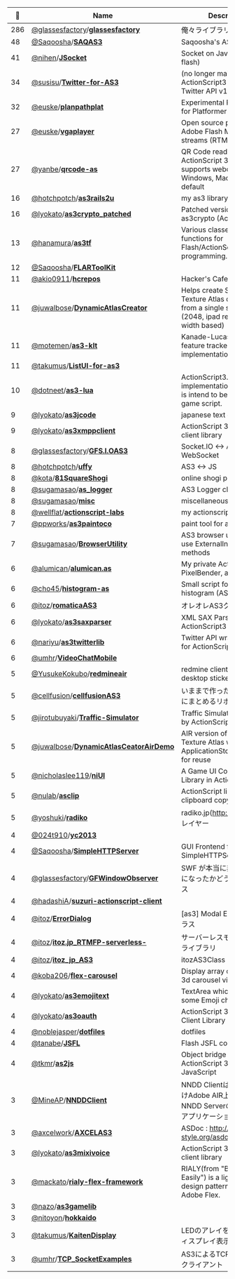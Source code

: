|:star2: | Name | Description | 🌍|
|---|---|---|---|
|286|[@glassesfactory](https://github.com/glassesfactory)/[**glassesfactory**](https://github.com/glassesfactory/glassesfactory)|俺々ライブラリ|[:arrow_upper_right:](http://blog.glasses-factory.net)|
|48|[@Saqoosha](https://github.com/Saqoosha)/[**SAQAS3**](https://github.com/Saqoosha/SAQAS3)|Saqoosha's AS3 Library|[:arrow_upper_right:](http://saqoo.sh/a/)|
|41|[@nihen](https://github.com/nihen)/[**JSocket**](https://github.com/nihen/JSocket)|Socket on Javascript(use flash)||
|34|[@susisu](https://github.com/susisu)/[**Twitter-for-AS3**](https://github.com/susisu/Twitter-for-AS3)|(no longer maintained) ActionScript3 library for Twitter API v1.1||
|32|[@euske](https://github.com/euske)/[**planpathplat**](https://github.com/euske/planpathplat)|Experimental Path Planning for Platformer||
|27|[@euske](https://github.com/euske)/[**vgaplayer**](https://github.com/euske/vgaplayer)|Open source player for Adobe Flash Media Server streams (RTMP)||
|27|[@yanbe](https://github.com/yanbe)/[**qrcode-as**](https://github.com/yanbe/qrcode-as)|QR Code reader written in ActionScript 3 which supports webcam on Windows, Mac and Linux by default||
|16|[@hotchpotch](https://github.com/hotchpotch)/[**as3rails2u**](https://github.com/hotchpotch/as3rails2u)|my as3 library|[:arrow_upper_right:](http://rails2u.com/)|
|16|[@lyokato](https://github.com/lyokato)/[**as3crypto_patched**](https://github.com/lyokato/as3crypto_patched)|Patched version of as3crypto (ActionScript)||
|13|[@hanamura](https://github.com/hanamura)/[**as3tf**](https://github.com/hanamura/as3tf)|Various classes and functions for Flash/ActionScript programming.||
|12|[@Saqoosha](https://github.com/Saqoosha)/[**FLARToolKit**](https://github.com/Saqoosha/FLARToolKit)|||
|11|[@akio0911](https://github.com/akio0911)/[**hcrepos**](https://github.com/akio0911/hcrepos)|Hacker's Cafe Repository|[:arrow_upper_right:](http://blog.hackers-cafe.net/)|
|11|[@juwalbose](https://github.com/juwalbose)/[**DynamicAtlasCreator**](https://github.com/juwalbose/DynamicAtlasCreator)|Helps create Starling Texture Atlas dynamically from a single super atlas (2048, ipad retina screen width based)||
|11|[@motemen](https://github.com/motemen)/[**as3-klt**](https://github.com/motemen/as3-klt)|Kanade-Lucas-Tomasi feature tracker implementation in as3||
|11|[@takumus](https://github.com/takumus)/[**ListUI-for-as3**](https://github.com/takumus/ListUI-for-as3)|||
|10|[@dotneet](https://github.com/dotneet)/[**as3-lua**](https://github.com/dotneet/as3-lua)|ActionScript3.0(AS3) implementation by Lua that is intend to be used as a game script.||
|9|[@lyokato](https://github.com/lyokato)/[**as3jcode**](https://github.com/lyokato/as3jcode)|japanese text encoding||
|9|[@lyokato](https://github.com/lyokato)/[**as3xmppclient**](https://github.com/lyokato/as3xmppclient)|ActionScript 3.0 XMPP client library||
|8|[@glassesfactory](https://github.com/glassesfactory)/[**GFS.I.OAS3**](https://github.com/glassesfactory/GFS.I.OAS3)|Socket.IO <-> AS3 with WebSocket|[:arrow_upper_right:](http://blog.glasses-factory.net)|
|8|[@hotchpotch](https://github.com/hotchpotch)/[**uffy**](https://github.com/hotchpotch/uffy)|AS3 <-> JS||
|8|[@kota](https://github.com/kota)/[**81SquareShogi**](https://github.com/kota/81SquareShogi)|online shogi playing site||
|8|[@sugamasao](https://github.com/sugamasao)/[**as_logger**](https://github.com/sugamasao/as_logger)|AS3 Logger class.|[:arrow_upper_right:](http://sugamasao.com)|
|8|[@sugamasao](https://github.com/sugamasao)/[**misc**](https://github.com/sugamasao/misc)|miscellaneous code.|[:arrow_upper_right:](http://d.hatena.ne.jp/seiunsky)|
|8|[@wellflat](https://github.com/wellflat)/[**actionscript-labs**](https://github.com/wellflat/actionscript-labs)|my actionscript practice||
|7|[@ppworks](https://github.com/ppworks)/[**as3paintoco**](https://github.com/ppworks/as3paintoco)|paint tool for as3||
|7|[@sugamasao](https://github.com/sugamasao)/[**BrowserUtility**](https://github.com/sugamasao/BrowserUtility)|AS3 browser utility.  provide use ExternalInterface Utility methods|[:arrow_upper_right:](http://sugamasao.com)|
|6|[@alumican](https://github.com/alumican)/[**alumican.as**](https://github.com/alumican/alumican.as)|My private ActionScript libs, PixelBender, and so on.|[:arrow_upper_right:](http://alumican.net/)|
|6|[@cho45](https://github.com/cho45)/[**histogram-as**](https://github.com/cho45/histogram-as)|Small script for showing histogram (AS3)||
|6|[@itoz](https://github.com/itoz)/[**romaticaAS3**](https://github.com/itoz/romaticaAS3)|オレオレAS3クラス||
|6|[@lyokato](https://github.com/lyokato)/[**as3saxparser**](https://github.com/lyokato/as3saxparser)|XML SAX Parser for ActionScript3||
|6|[@nariyu](https://github.com/nariyu)/[**as3twitterlib**](https://github.com/nariyu/as3twitterlib)|Twitter API wrapper library for ActionScript 3.0||
|6|[@umhr](https://github.com/umhr)/[**VideoChatMobile**](https://github.com/umhr/VideoChatMobile)|||
|5|[@YusukeKokubo](https://github.com/YusukeKokubo)/[**redmineair**](https://github.com/YusukeKokubo/redmineair)|redmine client soch as a desktop stickey application.|[:arrow_upper_right:](http://www.r-labs.org/projects/redmineair/)|
|5|[@cellfusion](https://github.com/cellfusion)/[**cellfusionAS3**](https://github.com/cellfusion/cellfusionAS3)|いままで作ったクラスを適当にまとめるリポジトリ||
|5|[@jirotubuyaki](https://github.com/jirotubuyaki)/[**Traffic-Simulator**](https://github.com/jirotubuyaki/Traffic-Simulator)|Traffic Simulator Interactive by ActionScript||
|5|[@juwalbose](https://github.com/juwalbose)/[**DynamicAtlasCeatorAirDemo**](https://github.com/juwalbose/DynamicAtlasCeatorAirDemo)|AIR version of Dynamic Texture Atlas with saving to ApplicationStorageDirectory for reuse||
|5|[@nicholaslee119](https://github.com/nicholaslee119)/[**niUI**](https://github.com/nicholaslee119/niUI)|A Game UI Components Library in ActionScript3||
|5|[@nulab](https://github.com/nulab)/[**asclip**](https://github.com/nulab/asclip)|ActionScript library for clipboard copy||
|5|[@yoshuki](https://github.com/yoshuki)/[**radiko**](https://github.com/yoshuki/radiko)|radiko.jp(http://radiko.jp/) プレイヤー|[:arrow_upper_right:](http://saikyoline.jp/air/radiko/)|
|4|[@024t910](https://github.com/024t910)/[**yc2013**](https://github.com/024t910/yc2013)|||
|4|[@Saqoosha](https://github.com/Saqoosha)/[**SimpleHTTPServer**](https://github.com/Saqoosha/SimpleHTTPServer)|GUI Frontend for python's SimpleHTTPServer module.|[:arrow_upper_right:](http://saqoo.sh/a)|
|4|[@glassesfactory](https://github.com/glassesfactory)/[**GFWindowObserver**](https://github.com/glassesfactory/GFWindowObserver)|SWF が本当に非アクティブになったかどうか調べるクラス|[:arrow_upper_right:](http://blog.glasses-factory.net/2010/11/14/GFWindowObserver)|
|4|[@hadashiA](https://github.com/hadashiA)/[**suzuri-actionscript-client**](https://github.com/hadashiA/suzuri-actionscript-client)|||
|4|[@itoz](https://github.com/itoz)/[**ErrorDialog**](https://github.com/itoz/ErrorDialog)|[as3] Modal Error Dialog クラス|[:arrow_upper_right:](http://blog.romatica.com/2011/04/21/modal_errordialog/)|
|4|[@itoz](https://github.com/itoz)/[**itoz.jp_RTMFP-serverless-**](https://github.com/itoz/itoz.jp_RTMFP-serverless-)|サーバーレスモードRTMFPライブラリ||
|4|[@itoz](https://github.com/itoz)/[**itoz_jp_AS3**](https://github.com/itoz/itoz_jp_AS3)|itozAS3Class|[:arrow_upper_right:](http://www.itoz.jp)|
|4|[@koba206](https://github.com/koba206)/[**flex-carousel**](https://github.com/koba206/flex-carousel)|Display array of images in 3d carousel view format|[:arrow_upper_right:](http://www.koba206.com/projects/flash/photo-carousels/)|
|4|[@lyokato](https://github.com/lyokato)/[**as3emojitext**](https://github.com/lyokato/as3emojitext)|TextArea which includes some Emoji characters||
|4|[@lyokato](https://github.com/lyokato)/[**as3oauth**](https://github.com/lyokato/as3oauth)|ActionScript 3.0 OAuth Client Library||
|4|[@noblejasper](https://github.com/noblejasper)/[**dotfiles**](https://github.com/noblejasper/dotfiles)|dotfiles||
|4|[@tanabe](https://github.com/tanabe)/[**JSFL**](https://github.com/tanabe/JSFL)|Flash JSFL commands.||
|4|[@tkmr](https://github.com/tkmr)/[**as2js**](https://github.com/tkmr/as2js)|Object bridge from ActionScript 3.0 to JavaScript|[:arrow_upper_right:](http://blog.tkmr.org/as2js-test.html?twitter=tkmr&ustream=tkmr)|
|3|[@MineAP](https://github.com/MineAP)/[**NNDDClient**](https://github.com/MineAP/NNDDClient)|NNDD Clientは、モバイル向けAdobe AIR上で動作する、NNDD Serverのクライアントアプリケーションです。||
|3|[@axcelwork](https://github.com/axcelwork)/[**AXCELAS3**](https://github.com/axcelwork/AXCELAS3)|ASDoc : http://www.shift-style.org/asdoc|[:arrow_upper_right:](http://shift-style.org/blog)|
|3|[@lyokato](https://github.com/lyokato)/[**as3mixivoice**](https://github.com/lyokato/as3mixivoice)|ActionScript 3.0 mixi voice client library||
|3|[@mackato](https://github.com/mackato)/[**rialy-flex-framework**](https://github.com/mackato/rialy-flex-framework)|RIALY(from "Building RIAs Easily") is a lightweight design pattern tool kit for Adobe Flex.|[:arrow_upper_right:](http://github.com/mackato/rialy-flex-framework)|
|3|[@nazo](https://github.com/nazo)/[**as3gamelib**](https://github.com/nazo/as3gamelib)|||
|3|[@nitoyon](https://github.com/nitoyon)/[**hokkaido**](https://github.com/nitoyon/hokkaido)||[:arrow_upper_right:](http://d.hatena.ne.jp/nitoyon/20090415/hokkaido)|
|3|[@takumus](https://github.com/takumus)/[**KaitenDisplay**](https://github.com/takumus/KaitenDisplay)|LEDのアレイを回転させてディスプレイ表示させたい。||
|3|[@umhr](https://github.com/umhr)/[**TCP_SocketExamples**](https://github.com/umhr/TCP_SocketExamples)|AS3によるTCPのサーバーとクライアント||

